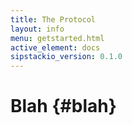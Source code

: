 ```yaml
---
title: The Protocol
layout: info
menu: getstarted.html
active_element: docs
sipstackio_version: 0.1.0
---
```


# Blah {#blah}
